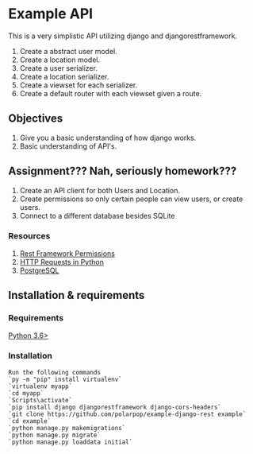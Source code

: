 # Example API

This is a very simplistic API utilizing django and djangorestframework.

1. Create a abstract user model.
2. Create a location model.
3. Create a user serializer.
4. Create a location serializer.
5. Create a viewset for each serializer.
6. Create a default router with each viewset given a route.


## Objectives

1. Give you a basic understanding of how django works.
2. Basic understanding of API's.


## Assignment??? Nah, seriously homework???

1. Create an API client for both Users and Location.
2. Create permissions so only certain people can view users, or create users.
3. Connect to a different database besides SQLite

### Resources

1. [Rest Framework Permissions](http://www.django-rest-framework.org/tutorial/4-authentication-and-permissions/)
2. [HTTP Requests in Python](http://docs.python-requests.org/en/master/)
3. [PostgreSQL](https://www.digitalocean.com/community/tutorials/how-to-use-postgresql-with-your-django-application-on-ubuntu-14-04)

## Installation & requirements

### Requirements

[Python 3.6>](https://www.python.org/downloads/release/python-370/)


### Installation
	Run the following commands
	`py -m "pip" install virtualenv`
	`virtualenv myapp`
	`cd myapp`
	`Scripts\activate`
	`pip install django djangorestframework django-cors-headers`
	`git clone https://github.com/polarpop/example-django-rest example`
	`cd example`
	`python manage.py makemigrations`
	`python manage.py migrate`
	`python manage.py loaddata initial`